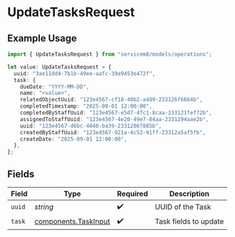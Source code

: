 # UpdateTasksRequest

## Example Usage

```typescript
import { UpdateTasksRequest } from "servicem8/models/operations";

let value: UpdateTasksRequest = {
  uuid: "3ae11dd4-7b1b-49ee-aafc-39a9453e472f",
  task: {
    dueDate: "YYYY-MM-DD",
    name: "<value>",
    relatedObjectUuid: "123e4567-cf18-40b2-a489-233126f6664b",
    completedTimestamp: "2025-09-01 12:00:00",
    completedByStaffUuid: "123e4567-e5d7-4fc1-8caa-233121fef72b",
    assignedToStaffUuid: "123e4567-4e20-49e7-84aa-2331294aae2b",
    uuid: "123e4567-d6bc-4040-ba39-2331286f885b",
    createdByStaffUuid: "123e4567-921a-4c52-91ff-23312a5af5fb",
    createDate: "2025-09-01 12:00:00",
  },
};
```

## Fields

| Field                                                        | Type                                                         | Required                                                     | Description                                                  |
| ------------------------------------------------------------ | ------------------------------------------------------------ | ------------------------------------------------------------ | ------------------------------------------------------------ |
| `uuid`                                                       | *string*                                                     | :heavy_check_mark:                                           | UUID of the Task                                             |
| `task`                                                       | [components.TaskInput](../../models/components/taskinput.md) | :heavy_check_mark:                                           | Task fields to update                                        |
